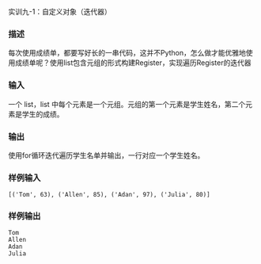 实训九-1：自定义对象（迭代器）

### 描述

每次使用成绩单，都要写好长的一串代码，这并不Python，怎么做才能优雅地使用成绩单呢？使用list包含元组的形式构建Register，实现遍历Register的迭代器

### 输入

一个 list，list 中每个元素是一个元组。元组的第一个元素是学生姓名，第二个元素是学生的成绩。

### 输出

使用for循环迭代遍历学生名单并输出，一行对应一个学生姓名。

### 样例输入

```
[('Tom', 63), ('Allen', 85), ('Adan', 97), ('Julia', 80)]
```

### 样例输出

```
Tom
Allen
Adan
Julia
```
